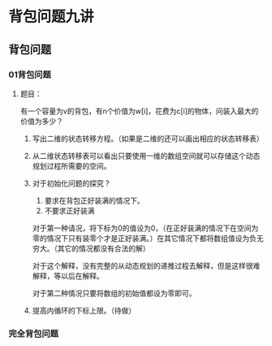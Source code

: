 # 背包问题九讲

## 背包问题

### 01背包问题

1. 题目：

   有一个容量为v的背包，有n个价值为w[i]，花费为c[i]的物体，问装入最大的价值为多少？

   1. 写出二维的状态转移方程。（如果是二维的还可以画出相应的状态转移表）

   2. 从二维状态转移表可以看出只要使用一维的数组空间就可以存储这个动态规划过程所需要的空间。

   3. 对于初始化问题的探究？

      1. 要求在背包正好装满的情况下。
      2. 不要求正好装满

      对于第一种请况，将下标为0的值设为0，（在正好装满的情况下在空间为零的情况下只有装零个才是正好装满。）在其它情况下都将数组值设为负无穷大。（其它的情况都没有合法的解）

      对于这个解释，没有完整的从动态规划的递推过程去解释，但是这样很难解释，等以后在解释。

      对于第二种情况只要将数组的初始值都设为零即可。

   4. 提高内循环的下标上限。（待做）



### 完全背包问题

